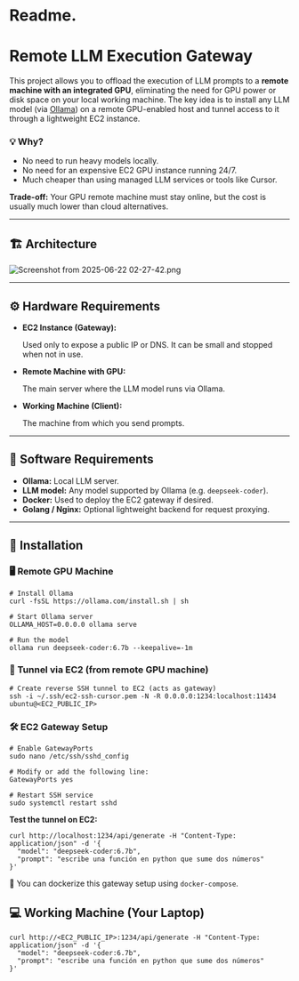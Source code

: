 # Readme.

# Remote LLM Execution Gateway

This project allows you to offload the execution of LLM prompts to a **remote machine with an integrated GPU**, eliminating the need for GPU power or disk space on your local working machine. The key idea is to install any LLM model (via [Ollama](https://ollama.com/)) on a remote GPU-enabled host and tunnel access to it through a lightweight EC2 instance.

### 💡 Why?

- No need to run heavy models locally.
- No need for an expensive EC2 GPU instance running 24/7.
- Much cheaper than using managed LLM services or tools like Cursor.

**Trade-off:** Your GPU remote machine must stay online, but the cost is usually much lower than cloud alternatives.

---

## 🏗️ Architecture

![Screenshot from 2025-06-22 02-27-42.png](Readme%2021aa4cba1bcb80608c89c191c053b14e/Screenshot_from_2025-06-22_02-27-42.png)

---

## ⚙️ Hardware Requirements

- **EC2 Instance (Gateway):**
    
    Used only to expose a public IP or DNS. It can be small and stopped when not in use.
    
- **Remote Machine with GPU:**
    
    The main server where the LLM model runs via Ollama.
    
- **Working Machine (Client):**
    
    The machine from which you send prompts.
    

---

## 🧰 Software Requirements

- **Ollama:** Local LLM server.
- **LLM model:** Any model supported by Ollama (e.g. `deepseek-coder`).
- **Docker:** Used to deploy the EC2 gateway if desired.
- **Golang / Nginx:** Optional lightweight backend for request proxying.

---

## 🚀 Installation

### 🖥️ Remote GPU Machine

```
# Install Ollama
curl -fsSL https://ollama.com/install.sh | sh

# Start Ollama server
OLLAMA_HOST=0.0.0.0 ollama serve

# Run the model
ollama run deepseek-coder:6.7b --keepalive=-1m
```

### 🔁 Tunnel via EC2 (from remote GPU machine)

```
# Create reverse SSH tunnel to EC2 (acts as gateway)
ssh -i ~/.ssh/ec2-ssh-cursor.pem -N -R 0.0.0.0:1234:localhost:11434 ubuntu@<EC2_PUBLIC_IP>
```

### 🛠️ EC2 Gateway Setup

```
# Enable GatewayPorts
sudo nano /etc/ssh/sshd_config

# Modify or add the following line:
GatewayPorts yes

# Restart SSH service
sudo systemctl restart sshd
```

**Test the tunnel on EC2:**

```
curl http://localhost:1234/api/generate -H "Content-Type: application/json" -d '{
  "model": "deepseek-coder:6.7b",
  "prompt": "escribe una función en python que sume dos números"
}'
```

🔧 You can dockerize this gateway setup using `docker-compose`.

## 💻 Working Machine (Your Laptop)

```
curl http://<EC2_PUBLIC_IP>:1234/api/generate -H "Content-Type: application/json" -d '{
  "model": "deepseek-coder:6.7b",
  "prompt": "escribe una función en python que sume dos números"
}'
```
